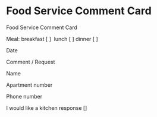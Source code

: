 # Food Service Comment Card

Food Service Comment Card

Meal: breakfast [ ]  lunch [ ] dinner [ ]

Date

Comment / Request

Name

Apartment number

Phone number

I would like a kitchen response []


